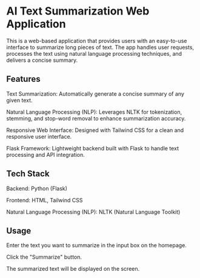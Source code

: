 
# AI Text Summarization Web Application
This is a web-based application that provides users with an easy-to-use interface to summarize long pieces of text. The app handles user requests, processes the text using natural language processing techniques, and delivers a concise summary.

## Features
Text Summarization: Automatically generate a concise summary of any given text.

Natural Language Processing (NLP): Leverages NLTK for tokenization, stemming, and stop-word removal to enhance summarization accuracy.

Responsive Web Interface: Designed with Tailwind CSS for a clean and responsive user interface.

Flask Framework: Lightweight backend built with Flask to handle text processing and API integration.
## Tech Stack
Backend: Python (Flask)

Frontend: HTML, Tailwind CSS

Natural Language Processing (NLP): NLTK (Natural Language Toolkit)


## Usage
Enter the text you want to summarize in the input box on the homepage.

Click the "Summarize" button.

The summarized text will be displayed on the screen.
